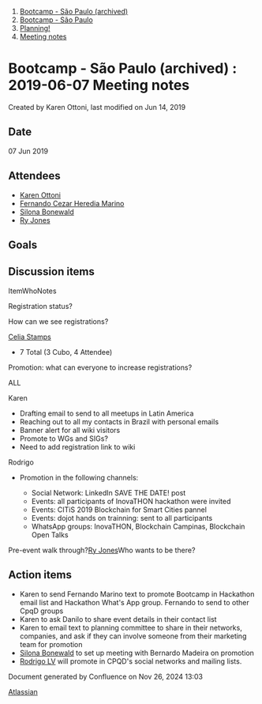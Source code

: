 1. [Bootcamp - São Paulo (archived)](index.html)
2. [Bootcamp - São Paulo](18874376.html)
3. [Planning!](Planning%21_18874415.html)
4. [Meeting notes](Meeting-notes_18874452.html)

# Bootcamp - São Paulo (archived) : 2019-06-07 Meeting notes

Created by Karen Ottoni, last modified on Jun 14, 2019

## Date

07 Jun 2019

## Attendees

- [Karen Ottoni](https://lf-hyperledger.atlassian.net/wiki/people/712020:b91a9879-c835-4217-a2e7-e13c7e529f5b?ref=confluence)
- [Fernando Cezar Heredia Marino](https://lf-hyperledger.atlassian.net/wiki/people/5b96c05c3e56f62bec08d854?ref=confluence)
- [Silona Bonewald](https://lf-hyperledger.atlassian.net/wiki/people/712020:60ad7903-c627-4d15-ac02-e45d3098bd8e?ref=confluence)
- [Ry Jones](https://lf-hyperledger.atlassian.net/wiki/people/557058:078cecfc-fb17-4d9a-8759-b5b74efa6850?ref=confluence)

## Goals

## Discussion items

ItemWhoNotes

Registration status?

How can we see registrations?

[Celia Stamps](https://lf-hyperledger.atlassian.net/wiki/people/712020:d9e27c36-ab52-487f-a71c-d19d121e233d?ref=confluence)

- 7 Total (3 Cubo, 4 Attendee)

Promotion: what can everyone to increase registrations?

ALL

Karen

- Drafting email to send to all meetups in Latin America
- Reaching out to all my contacts in Brazil with personal emails
- Banner alert for all wiki visitors
- Promote to WGs and SIGs?
- Need to add registration link to wiki

Rodrigo

- Promotion in the following channels:
  
  - Social Network: LinkedIn SAVE THE DATE! post
  - Events: all participants of InovaTHON hackathon were invited
  - Events: CITiS 2019 Blockchain for Smart Cities pannel
  - Events: dojot hands on trainning: sent to all participants
  - WhatsApp groups: InovaTHON, Blockchain Campinas, Blockchain Open Talks

Pre-event walk through?[Ry Jones](https://lf-hyperledger.atlassian.net/wiki/people/557058:078cecfc-fb17-4d9a-8759-b5b74efa6850?ref=confluence)Who wants to be there?

## Action items

- Karen to send Fernando Marino text to promote Bootcamp in Hackathon email list and Hackathon What's App group. Fernando to send to other CpqD groups
- Karen to ask Danilo to share event details in their contact list
- Karen to email text to planning committee to share in their networks, companies, and ask if they can involve someone from their marketing team for promotion
- [Silona Bonewald](https://lf-hyperledger.atlassian.net/wiki/people/712020:60ad7903-c627-4d15-ac02-e45d3098bd8e?ref=confluence) to set up meeting with Bernardo Madeira on promotion
- [Rodrigo LV](https://lf-hyperledger.atlassian.net/wiki/people/70121:e1375ce2-9218-40f8-ab0b-87360fd401d0?ref=confluence) will promote in CPQD's social networks and mailing lists.

Document generated by Confluence on Nov 26, 2024 13:03

[Atlassian](http://www.atlassian.com/)
